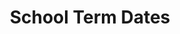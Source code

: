 ---
schema: default
title: School Term Dates
organization: Dundee City Council
notes: >-
    School term dates for schools within Dundee City for the following academic years:

    * 2018/2019
    * 2019/2020
    * 2020/2021

    Dates include public and school holidays as well as staff in service days. iCalendar format allows you to add dates to most calendar applications. 
resources:
  - name: School Term Dates ICS
  - url: >-
      https://data.dundeecity.gov.uk/dataset/b815109b-3aeb-45b0-bac0-1cdbcd36e295/resource/5740679d-4677-4461-a2f8-1dc36266e84f/download/school-terms-dates_-dundee-city.ics
  - format: ICS

  - name: School Term Dates 
  - url: >-
      https://www.dundeecity.gov.uk/service-area/children-and-families-service/education/school-term-dates
  - format: 

  - name: School Term Dates CSV
  - url: >-
      https://data.dundeecity.gov.uk/dataset/b815109b-3aeb-45b0-bac0-1cdbcd36e295/resource/d8bb8a15-8293-4b86-8b83-e9e849d4fd9c/download/school-term-dates-csv.csv
  - format: CSV
license: Open Government Licence 3.0 (United Kingdom)
category:

  - school
maintainer: Dundee City Council
maintainer_email: someone@example.com
---
